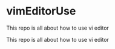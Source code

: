 # vimEditorUse

This repo is all about how to use vi editor

This repo is all about how to use vi editor

